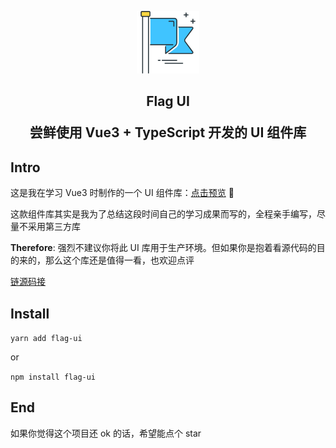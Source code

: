 <p align="center">
  <a href="#" target="_blank" rel="noopener noreferrer">
    <img width="100" src="public/flag.png" alt="Echo Wheel logo">
  </a>
</p>

<h2 align="center">Flag UI

尝鲜使用 Vue3 + TypeScript 开发的 UI 组件库</h2>

## Intro

这是我在学习 Vue3 时制作的一个 UI 组件库：[点击预览](https://heycn.github.io/flag-ui-website) 👀

这款组件库其实是我为了总结这段时间自己的学习成果而写的，全程亲手编写，尽量不采用第三方库

**Therefore**: 强烈不建议你将此 UI 库用于生产环境。但如果你是抱着看源代码的目的来的，那么这个库还是值得一看，也欢迎点评

[链源码接](https://github.com/heycn/flag-ui)

## Install

`yarn add flag-ui`

or

`npm install flag-ui
`


## End

如果你觉得这个项目还 ok 的话，希望能点个 star
